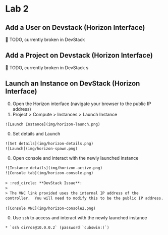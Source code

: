 # Lab 2

## Add a User on Devstack (Horizon Interface)
  
  :red_circle: TODO, currently broken in DevStack

## Add a Project on Devstack (Horizon Interface)

  :red_circle: TODO, currently broken in DevStack
s
## Launch an Instance on DevStack (Horizon Interface)

  0. Open the Horizon interface (navigate your browser to the public IP address)
  0. Project > Compute > Instances > Launch Instance
  
    ![Launch Instance](img/horizon-launch.png)

  0. Set details and Launch

    ![Set details](img/horizon-details.png)
    ![Launch](img/horizon-spawn.png)
 
  0. Open console and interact with the newly launched instance
    
    ![Instance details](img/horizon-active.png)
    ![Console tab](img/horizon-console.png)

    > :red_circle: **DevStack Issue**:
    >
    > The VNC link provided uses the internal IP address of the controller.  You will need to modify this to be the public IP address.

    ![Console VNC](img/horizon-console2.png)

  0. Use `ssh` to access and interact with the newly launched instance

    * `ssh cirros@10.0.0.2` (password `cubswin:)`)

